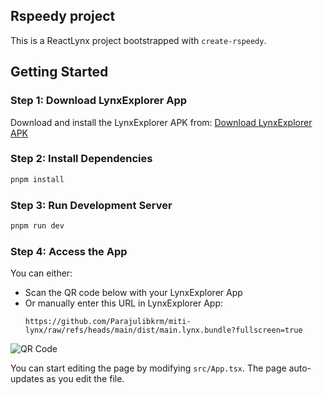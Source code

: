 ## Rspeedy project

This is a ReactLynx project bootstrapped with `create-rspeedy`.

## Getting Started

### Step 1: Download LynxExplorer App

Download and install the LynxExplorer APK from:
[Download LynxExplorer APK](https://github.com/lynx-family/lynx/releases/latest/download/LynxExplorer-noasan-release.apk)

### Step 2: Install Dependencies

```bash
pnpm install
```

### Step 3: Run Development Server

```bash
pnpm run dev
```

### Step 4: Access the App

You can either:
- Scan the QR code below with your LynxExplorer App
- Or manually enter this URL in LynxExplorer App:
  ```
  https://github.com/Parajulibkrm/miti-lynx/raw/refs/heads/main/dist/main.lynx.bundle?fullscreen=true
  ```

![QR Code](https://api.qrserver.com/v1/create-qr-code/?size=150x150&data=https://github.com/Parajulibkrm/miti-lynx/raw/refs/heads/main/dist/main.lynx.bundle?fullscreen=true)

You can start editing the page by modifying `src/App.tsx`. The page auto-updates as you edit the file.
